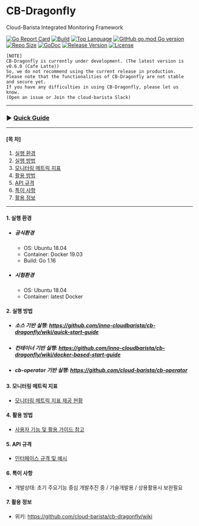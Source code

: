 
# CB-Dragonfly
Cloud-Barista Integrated Monitoring Framework

[![Go Report Card](https://goreportcard.com/badge/github.com/cloud-barista/cb-dragonfly)](https://goreportcard.com/report/github.com/cloud-barista/cb-dragonfly)
[![Build](https://img.shields.io/github/workflow/status/cloud-barista/cb-dragonfly/Build%20amd64%20container%20image)](https://github.com/cloud-barista/cb-dragonfly/actions?query=workflow%3A%22Build+amd64+container+image%22)
[![Top Language](https://img.shields.io/github/languages/top/cloud-barista/cb-dragonfly)](https://github.com/cloud-barista/cb-dragonfly/search?l=go)
[![GitHub go.mod Go version](https://img.shields.io/github/go-mod/go-version/cloud-barista/cb-dragonfly?label=go.mod)](https://github.com/cloud-barista/cb-dragonfly/blob/master/go.mod)
[![Repo Size](https://img.shields.io/github/repo-size/cloud-barista/cb-dragonfly)](#)
[![GoDoc](https://godoc.org/github.com/cloud-barista/cb-dragonfly?status.svg)](https://pkg.go.dev/github.com/cloud-barista/cb-dragonfly@master)
[![Release Version](https://img.shields.io/github/v/release/cloud-barista/cb-dragonfly?color=blue)](https://github.com/cloud-barista/cb-dragonfly/releases/latest)
[![License](https://img.shields.io/github/license/cloud-barista/cb-dragonfly?color=blue)](https://github.com/cloud-barista/cb-dragonfly/blob/master/LICENSE)

```
[NOTE]
CB-Dragonfly is currently under development. (The latest version is v0.6.0 (Cafe Latte))
So, we do not recommend using the current release in production.
Please note that the functionalities of CB-Dragonfly are not stable and secure yet.
If you have any difficulties in using CB-Dragonfly, please let us know.
(Open an issue or Join the cloud-barista Slack)
```

***
### ▶ **[Quick Guide](https://github.com/cloud-barista/cb-dragonfly/wiki/Quick-Start-Guide)**
***

#### [목    차]

1. [실행 환경](#1-실행-환경)
2. [실행 방법](#2-실행-방법)
3. [모니터링 메트릭 지표](#3-모니터링-메트릭-지표)
4. [활용 방법](#4-활용-방법)
5. [API 규격](#5-API-규격)
6. [특이 사항](#6-특이-사항)
7. [활용 정보](#7-활용-정보)
 
***

#### 1. 실행 환경

- ##### 공식환경
  - OS: Ubuntu 18.04
  - Container: Docker 19.03
  - Build: Go 1.16
- ##### 시험환경
  - OS: Ubuntu 18.04
  - Container: latest Docker

#### 2. 실행 방법

- ##### 소스 기반 실행: https://github.com/inno-cloudbarista/cb-dragonfly/wiki/quick-start-guide
- ##### 컨테이너 기반 실행: https://github.com/inno-cloudbarista/cb-dragonfly/wiki/docker-based-start-guide
- ##### cb-operator 기반 실행: https://github.com/cloud-barista/cb-operator

#### 3. 모니터링 메트릭 지표
- [모니터링 메트릭 지표 제공 현황](https://github.com/cloud-barista/cb-dragonfly/wiki/Supported-Metrics)

#### 4. 활용 방법
- [사용자 기능 및 활용 가이드 참고](https://github.com/cloud-barista/cb-dragonfly/wiki/feature-and-usage)

#### 5. API 규격
- [인터페이스 규격 및 예시](https://github.com/cloud-barista/cb-dragonfly/wiki/user-interface)

#### 6. 특이 사항
- 개발상태: 초기 주요기능 중심 개발추진 중 / 기술개발용 / 상용활용시 보완필요

#### 7. 활용 정보
- 위키: https://github.com/cloud-barista/cb-dragonfly/wiki
